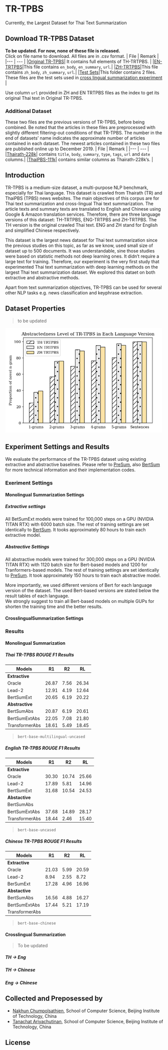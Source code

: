 # TR-TPBS
Currently, the Largest Dataset for Thai Text Summarization

## Download TR-TPBS Dataset
**To be updated. For now, none of these file is released.** <br/>
Click on file name to download. All files are in .csv format.
| File | Remark |
|--- |  --- |
|[Original TR-TPBS]()| It contains full elements of TH-TRTPBS. |
|[EN-TRTPBS]()|This file contains `en_body`, `en_summary`, `url`.|
|[ZH-TRTPBS]()|This file contains `zh_body`, `zh_summary`, `url`.|
|[Test Sets]()|This folder contains 2 files. </n> These files are the test sets used in [cross lingual summarization experiment](#crosslingual-summarization) |

Use column `url` provided in ZH and EN TRTPBS files as the index to get its original Thai text in Original TR-TPBS.
### Additional Dataset
These two files are the previous versions of TR-TPBS, before being combined. Be noted that the articles in these files are preprocessed with slightly different filtering-out conditions of that TR-TPBS. The number in the end of datasets’ name indicates the approximate number of articles contained in each dataset. The newest articles contained in these two files are published online up to December 2019.
| File | Remark |
|--- |  --- |
|[Thairath-228k]()| contains `title`,	`body`,	`summary`,	`type`,	`tags`,	`url` and `date` columns.|
|[ThaiPBS-111k]()| contains similar columns as Thairath-228k’s. | 


## Introduction
TR-TPBS is a medium-size dataset, a multi-purpose NLP benchmark, especially for Thai language. This dataset is crawled from Thairath (TR) and ThaiPBS (TPBS) news websites. The main objectives of this corpus are for Thai text summarization and cross-lingual Thai text summarization. The article texts and summary texts are translated to English and Chinese using Google & Amazon translation services. Therefore, there are three language versions of this dataset: TH-TRTPBS, ENG-TRTPBS and ZH-TRTPBS. The TH version is the original crawled Thai text. ENG and ZH stand for English and simplified Chinese respectively.

This dataset is the largest news dataset for Thai text summarization since the previous studies on this topic, as far as we know, used small size of dataset up to 500 documents. It was understandable, sine those studies were based on statistic methods not deep learning ones. It didn’t require a large text for training. Therefore, our experiment is the very first study that experimented Thai text summarization with deep learning methods on the largest Thai text summarization dataset. We explored this dataet on both extractive and abstractive methods. 

Apart from text summarization objectives, TR-TPBS can be used for several other NLP tasks e.g. news classification and keyphrase extraction. 

## Dataset Properties 
> to be updated


<img src="abs_level.png" width="500" /><img>
## Experiment Settings and Results
We evaluate the performance of the TR-TPBS dataset using existing extractive and abstractive baselines. 
Please refer to [PreSum](https://arxiv.org/pdf/1908.08345.pdf), also [BertSum](https://arxiv.org/pdf/1903.10318.pdf) for more technical information and their implementation codes. 
### Exeriment Settings
#### Monolingual Summarization Settings
##### Extractive settings
All BetSumExt models were trained for 100,000 steps on a GPU (NVIDIA TITAN RTX) with 6000 batch size. The rest of training settings are set identically to [BertSum](https://github.com/nlpyang/BertSum#model-training). It tooks approximately 80 hours to train each extractive model.
##### Abstractive Settings
All abstractive models were trained for 300,000 steps on a GPU (NVIDIA TITAN RTX) with 1120 batch size for Bert-based models and 1200 for Tranformers-based models. The rest of training settings are set identically to [PreSum](https://github.com/nlpyang/PreSumm#bertabs). It took approximately 150 hours to train each abstractive model.

More importantly, we used different versions of Bert for each language version of the dataset. The used Bert-based versions are stated below the result tables of each language.<br />
We strongly suggest to train all Bert-based models on multiple GUPs for shorten the training time and the better results. 

#### CrosslingualSummarization Settings

### Results
#### Monolingual Summarization
##### Thai TR-TPBS ROUGE F1 Results
| Models | R1 | R2 | RL |
|--- | --- | --- | --- |
|**Extractive**| | | |
|Oracle | 26.87 | 7.56 | 26.34 | 
|Lead-2 | 12.91	|4.19|	12.64|
|BertSumExt| 20.65| 6.19 |	20.22 |
| **Abstractive**| | | |
|BertSumAbs|	20.87|	6.19|20.61|
|BertSumExtAbs|	22.05|7.08|21.80|
|TransformerAbs|	18.61	|5.49	|18.45|
> `bert-base-multilingual-uncased`

##### English TR-TPBS ROUGE F1 Results

| Models | R1 | R2 | RL |
|--- | --- | --- | --- |
|**Extractive**| | | |
| Oracle | 	30.30| 	10.74	| 25.66| 
| Lead-2	| 17.89| 	5.81| 	14.96| 
|BertSumExt| 31.68|	10.54	|24.53|
|**Abstactive**| | | |
|BertSumAbs|  |	|	 |
|BertSumExtAbs|	37.68 |	14.89|	28.17 |
|TransformerAbs|	 18.44|2.46|15.40 |
> `bert-base-uncased`
##### Chinese TR-TPBS ROUGE F1 Results
| Models | R1 | R2 | RL |
|--- | --- | --- | --- |
|**Extractive**| | | |
|Oracle |  21.03	| 5.99	| 20.59| 
|Lead-2 | 8.94	| 2.55	| 8.72| 
|BerSumExt| 17.28	| 4.96	| 16.96| 
|**Abstactive**| | | |
|BertSumAbs| 16.56	| 4.88 |	16.27  |
|BertSumExtAbs|17.44 |	5.21	 | 17.19 |
|TransformerAbs|	|	|	 |
> `bert-base-chinese`
#### Crosslingual Summarization
> To be updated

##### TH -> Eng
##### TH -> Chinese
##### Eng -> Chinese

## Collected and Preposessed by 
- [Nakhun Chumpolsathien](https://github.com/nakhunchumpolsathien), School of Computer Science, Beijing Institute of Technology, China
- [Tanachat Ariyachutinan](https://github.com/caramelWaffle), School of Computer Science, Beijing Institute of Technology, China
## License 
